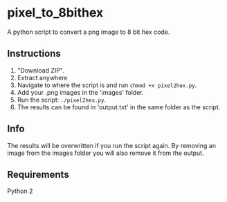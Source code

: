 # pixel_to_8bithex
A python script to convert a png image to 8 bit hex code.

## Instructions
1. "Download ZIP".
2. Extract anywhere
3. Navigate to where the script is and run `chmod +x pixel2hex.py`.
4. Add your .png images in the 'images' folder.
5. Run the script: `./pixel2hex.py`.
6. The results can be found in 'output.txt' in the same folder as the script.


## Info
The results will be overwritten if you run the script again. By removing an image from the images folder you will also remove it from the output.

## Requirements
Python 2
